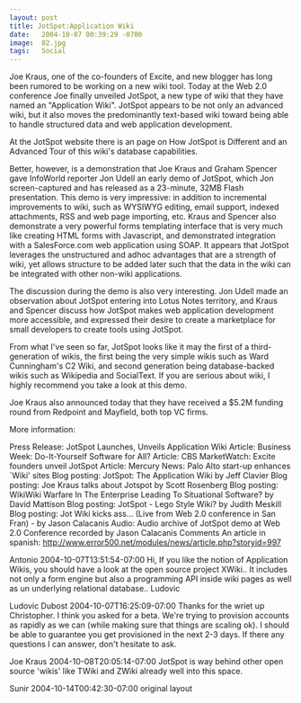 ```yaml
---
layout: post
title: JotSpot:Application Wiki
date:   2004-10-07 00:39:29 -0700
image:  02.jpg
tags:   Social
---
```




Joe Kraus, one of the co-founders of Excite, and new blogger has long been rumored to be working on a new wiki tool. Today at the Web 2.0 conference Joe finally unveiled JotSpot, a new type of wiki that they have named an "Application Wiki". JotSpot appears to be not only an advanced wiki, but it also moves the predominantly text-based wiki toward being able to handle structured data and web application development.

At the JotSpot website there is an page on How JotSpot is Different and an Advanced Tour of this wiki's database capabilities.

Better, however, is a demonstration that Joe Kraus and Graham Spencer gave InfoWorld reporter Jon Udell an early demo of JotSpot, which Jon screen-captured and has released as a 23-minute, 32MB Flash presentation. This demo is very impressive: in addition to incremental improvements to wiki, such as WYSIWYG editing, email support, indexed attachments, RSS and web page importing, etc. Kraus and Spencer also demonstrate a very powerful forms templating interface that is very much like creating HTML forms with Javascript, and demonstrated integration with a SalesForce.com web application using SOAP. It appears that JotSpot leverages the unstructured and adhoc advantages that are a strength of wiki, yet allows structure to be added later such that the data in the wiki can be integrated with other non-wiki applications.

The discussion during the demo is also very interesting. Jon Udell made an observation about JotSpot entering into Lotus Notes territory, and Kraus and Spencer discuss how JotSpot makes web application development more accessible, and expressed their desire to create a marketplace for small developers to create tools using JotSpot.

From what I've seen so far, JotSpot looks like it may the first of a third-generation of wikis, the first being the very simple wikis such as Ward Cunningham's C2 Wiki, and second generation being database-backed wikis such as Wikipedia and SocialText. If you are serious about wiki, I highly recommend you take a look at this demo.

Joe Kraus also announced today that they have received a $5.2M funding round from Redpoint and Mayfield, both top VC firms.

More information:

Press Release: JotSpot Launches, Unveils Application Wiki
Article: Business Week: Do-It-Yourself Software for All?
Article: CBS MarketWatch: Excite founders unveil JotSpot
Article: Mercury News: Palo Alto start-up enhances `Wiki' sites
Blog posting: JotSpot: The Application Wiki by Jeff Clavier
Blog posting: Joe Kraus talks about Jotspot by Scott Rosenberg
Blog posting: WikiWiki Warfare In The Enterprise Leading To Situational Software? by David Mattison
Blog posting: JotSpot - Lego Style Wiki? by Judith Meskill
Blog posting: Jot Wiki kicks ass… (Live from Web 2.0 conference in San Fran) - by Jason Calacanis
Audio: Audio archive of JotSpot demo at Web 2.0 Conference recorded by Jason Calacanis
Comments
An article in spanish: http://www.error500.net/modules/news/article.php?storyid=997

Antonio 2004-10-07T13:51:54-07:00
Hi, If you like the notion of Application Wikis, you should have a look at the open source project XWiki.. It includes not only a form engine but also a programming API inside wiki pages as well as un underlying relational database.. Ludovic

Ludovic Dubost 2004-10-07T16:25:09-07:00
Thanks for the wriet up Christopher. I think you asked for a beta. We're trying to provision accounts as rapidly as we can (while making sure that things are scaling ok). I should be able to guarantee you get provisioned in the next 2-3 days. If there any questions I can answer, don't hesitate to ask.

Joe Kraus 2004-10-08T20:05:14-07:00
JotSpot is way behind other open source 'wikis' like TWiki and ZWiki already well into this space.

Sunir 2004-10-14T00:42:30-07:00
original layout